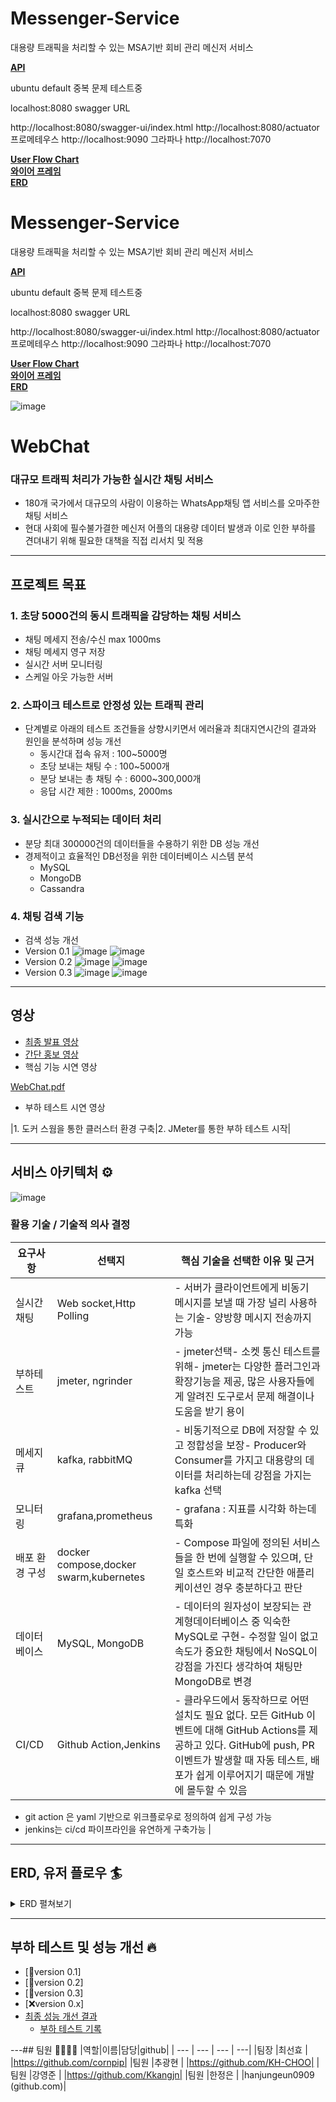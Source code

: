 # Messenger-Service
대용량 트래픽을 처리할 수 있는 MSA기반 회비 관리 메신저 서비스

[__API__](https://github.com/innovationCamp/swagger/blob/master/swagger.yaml)

ubuntu default 중복 문제 테스트중

localhost:8080 swagger URL 

http://localhost:8080/swagger-ui/index.html
http://localhost:8080/actuator
프로메테우스
http://localhost:9090 
그라파나
http://localhost:7070

[__User Flow Chart__](https://www.figma.com/file/8ZfGH2pZ8q3Eft5VJIsjP2/%EC%9D%B4%EB%85%B8%EC%BA%A0%EC%B5%9C%EC%A2%85?type=whiteboard&node-id=0%3A1&t=hyIOBTylmqQslWvc-1)  
[__와이어 프레임__](https://www.figma.com/file/j4b8RsE6lLowoqLKzphLuK/%EB%A9%94%EC%8B%A0%EC%A0%80-%EC%84%9C%EB%B9%84%EC%8A%A4-%EC%99%80%EC%9D%B4%EC%96%B4%ED%94%84%EB%A0%88%EC%9E%84?type=design&node-id=0%3A1&mode=design&t=pDWQ5AnMDMFjdghp-1)  
[__ERD__](https://drive.google.com/file/d/1tyw0lz4LS69rVJofofqzTM7UFXcJphMI/view?usp=sharing)  




# Messenger-Service
대용량 트래픽을 처리할 수 있는 MSA기반 회비 관리 메신저 서비스

[__API__](https://github.com/innovationCamp/swagger/blob/master/swagger.yaml)

ubuntu default 중복 문제 테스트중

localhost:8080 swagger URL 

http://localhost:8080/swagger-ui/index.html
http://localhost:8080/actuator
프로메테우스
http://localhost:9090 
그라파나
http://localhost:7070

[__User Flow Chart__](https://www.figma.com/file/8ZfGH2pZ8q3Eft5VJIsjP2/%EC%9D%B4%EB%85%B8%EC%BA%A0%EC%B5%9C%EC%A2%85?type=whiteboard&node-id=0%3A1&t=hyIOBTylmqQslWvc-1)  
[__와이어 프레임__](https://www.figma.com/file/j4b8RsE6lLowoqLKzphLuK/%EB%A9%94%EC%8B%A0%EC%A0%80-%EC%84%9C%EB%B9%84%EC%8A%A4-%EC%99%80%EC%9D%B4%EC%96%B4%ED%94%84%EB%A0%88%EC%9E%84?type=design&node-id=0%3A1&mode=design&t=pDWQ5AnMDMFjdghp-1)  
[__ERD__](https://drive.google.com/file/d/1tyw0lz4LS69rVJofofqzTM7UFXcJphMI/view?usp=sharing)  

![image](https://github.com/innovationCamp/messenger-service/assets/132903726/65141935-2590-4aaf-98b3-561a88d44bf4)


# WebChat
### 대규모 트래픽 처리가 가능한 실시간 채팅 서비스
- 180개 국가에서 대규모의 사람이 이용하는 WhatsApp채팅 앱 서비스를 오마주한 채팅 서비스
- 현대 사회에 필수불가결한 메신저 어플의 대용량 데이터 발생과 이로 인한 부하를 견뎌내기 위해 필요한 대책을 직접 리서치 및 적용

---
## 프로젝트 목표
### 1. 초당 5000건의 동시 트래픽을 감당하는 채팅 서비스
- 채팅 메세지 전송/수신 max 1000ms
- 채팅 메세지 영구 저장
- 실시간 서버 모니터링
- 스케일 아웃 가능한 서버

### 2. 스파이크 테스트로 안정성 있는 트래픽 관리
- 단계별로 아래의 테스트 조건들을 상향시키면서 에러율과 최대지연시간의 결과와 원인을 분석하며 성능 개선
    - 동시간대 접속 유저 : 100~5000명
    - 초당 보내는 채팅 수 : 100~5000개
    - 분당 보내는 총 채팅 수 : 6000~300,000개
    - 응답 시간 제한 : 1000ms, 2000ms

### 3. 실시간으로 누적되는 데이터 처리
- 분당 최대 300000건의 데이터들을 수용하기 위한 DB 성능 개선
- 경제적이고 효율적인 DB선정을 위한 데이터베이스 시스템 분석
    - MySQL
    - MongoDB
    - Cassandra

### 4. 채팅 검색 기능
- 검색 성능 개선
- Version 0.1
![image](https://github.com/innovationCamp/messenger-service/assets/132903726/5cfa0b71-0c7f-4142-a87d-371666f3058e)
![image](https://github.com/innovationCamp/messenger-service/assets/132903726/fac33992-db00-4aa0-a82f-871f6bd657a1)
- Version 0.2
![image](https://github.com/innovationCamp/messenger-service/assets/132903726/db7ed7e0-616d-43fa-ad15-aba843b599ad)
![image](https://github.com/innovationCamp/messenger-service/assets/132903726/ed60c12c-5a37-4cbc-a97d-19dd0b96d8e2)
- Version 0.3
![image](https://github.com/innovationCamp/messenger-service/assets/132903726/95a2d210-fd01-417a-afce-bad1db2ef325)
![image](https://github.com/innovationCamp/messenger-service/assets/132903726/de71fce0-8af1-432e-856d-ecc8bf126f86)

---
## 영상
- [최종 발표 영상](https://youtu.be/5LnQwj8_g30)
- [간단 홍보 영상](https://youtu.be/uscni2WGS4U)
- 핵심 기능 시연 영상

  
[WebChat.pdf](https://github.com/innovationCamp/messenger-service/files/12566998/WebChat.pdf)

- 부하 테스트 시연 영상
  
|1. 도커 스웜을 통한 클러스터 환경 구축|2. JMeter를 통한 부하 테스트 시작|


---
## 서비스 아키텍처 ⚙️
![image](https://github.com/innovationCamp/messenger-service/assets/132903726/46c5fd2e-75f5-4704-8e13-713bce2d793d)

### 활용 기술 / 기술적 의사 결정

| 요구사항 | 선택지 | 핵심 기술을 선택한 이유 및 근거  |
| --- | --- | --- |
| 실시간 채팅 | Web socket,Http Polling | - 서버가 클라이언트에게 비동기 메시지를 보낼 때 가장 널리 사용하는 기술- 양방향 메시지 전송까지 가능 |
| 부하테스트 | jmeter, ngrinder | - jmeter선택- 소켓 통신 테스트를 위해- jmeter는 다양한 플러그인과 확장기능을 제공,   많은 사용자들에게 알려진 도구로서 문제 해결이나   도움을 받기 용이 |
| 메세지 큐 | kafka, rabbitMQ | - 비동기적으로 DB에 저장할 수 있고 정합성을 보장- Producer와 Consumer를 가지고 대용량의 데이터를 처리하는데 강점을 가지는 kafka 선택 |
| 모니터링 | grafana,prometheus | - grafana : 지표를 시각화 하는데 특화 |
| 배포 환경 구성 | docker compose,docker swarm,kubernetes | - Compose 파일에 정의된 서비스들을 한 번에 실행할 수 있으며, 단일 호스트와 비교적 간단한 애플리케이션인 경우 충분하다고 판단 |
| 데이터베이스 | MySQL, MongoDB | - 데이터의 원자성이 보장되는 관계형데이터베이스 중 익숙한 MySQL로 구현- 수정할 일이 없고 속도가 중요한 채팅에서 NoSQL이 강점을 가진다 생각하여 채팅만 MongoDB로 변경 |
| CI/CD | Github Action,Jenkins | - 클라우드에서 동작하므로 어떤 설치도 필요 없다. 모든 GitHub 이벤트에 대해 GitHub Actions를 제공하고 있다. GitHub에 push, PR 이벤트가 발생할 때 자동 테스트, 배포가 쉽게 이루어지기 때문에 개발에 몰두할 수 있음
- git action 은 yaml 기반으로 위크플로우로 정의하여 쉽게 구성 가능
- jenkins는 ci/cd 파이프라인을 유연하게 구축가능 |


---
## ERD, 유저 플로우 🏄
<details>
    <summary>ERD 펼쳐보기</summary>
    <img src="https://github.com/god-kao-talk/.github/assets/54833128/56a5afca-7256-47c2-9ad4-0e300ff74426" alt="erd">
</details>


---
## 부하 테스트 및 성능 개선 🔥
- [🐬version 0.1]
- [🐒version 0.2]
- [🐅version 0.3]
- [❌version 0.x]
- [최종 성능 개선 결과](https://www.notion.so/dca6e10439e84264b390f12abbda9d93)
    - [부하 테스트 기록](https://docs.google.com/spreadsheets/d/1K3fgQ_T9y2-cGr0WNEFuMYYJ845qjKn5BfrGWD9_tHo/edit#gid=1540611111)

---## 팀원 👨‍👩‍👦‍👦
|역할|이름|담당|github|
| --- | --- | --- | ---|
|팀장	|최선효	| 	|https://github.com/cornpip|
|팀원	|추광현	| 	|https://github.com/KH-CHOO|
|팀원	|강영준	| 	|https://github.com/Kkangjn|
|팀원	|한정은	| 	|hanjungeun0909 (github.com)|
